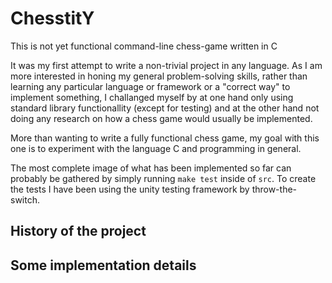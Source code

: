 <!--
Copyright: (c) 2023, Alrik Neumann
GNU General Public License v3.0+ (see LICENSE.txt or https://www.gnu.org/licenses/gpl-3.0.txt)
-->

# ChesstitY

This is not yet functional command-line chess-game written in C

It was my first attempt to write a non-trivial project in any language.
As I am more interested in honing my general problem-solving skills, rather than learning any particular language or framework or a "correct way" to implement something, I challanged myself by at one hand only using standard library functionallity (except for testing) and at the other hand not doing any research on how a chess game would usually be implemented.

More than wanting to write a fully functional chess game, my goal with this one is to experiment with the language C and programming in general.

The most complete image of what has been implemented so far can probably be gathered by simply running `make test` inside of `src`. To create the tests I have been using the unity testing framework by throw-the-switch.

## History of the project

## Some implementation details
